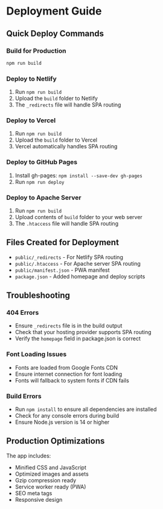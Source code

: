 # Deployment Guide

## Quick Deploy Commands

### Build for Production
```bash
npm run build
```

### Deploy to Netlify
1. Run `npm run build`
2. Upload the `build` folder to Netlify
3. The `_redirects` file will handle SPA routing

### Deploy to Vercel
1. Run `npm run build`
2. Upload the `build` folder to Vercel
3. Vercel automatically handles SPA routing

### Deploy to GitHub Pages
1. Install gh-pages: `npm install --save-dev gh-pages`
2. Run `npm run deploy`

### Deploy to Apache Server
1. Run `npm run build`
2. Upload contents of `build` folder to your web server
3. The `.htaccess` file will handle SPA routing

## Files Created for Deployment

- `public/_redirects` - For Netlify SPA routing
- `public/.htaccess` - For Apache server SPA routing
- `public/manifest.json` - PWA manifest
- `package.json` - Added homepage and deploy scripts

## Troubleshooting

### 404 Errors
- Ensure `_redirects` file is in the build output
- Check that your hosting provider supports SPA routing
- Verify the `homepage` field in package.json is correct

### Font Loading Issues
- Fonts are loaded from Google Fonts CDN
- Ensure internet connection for font loading
- Fonts will fallback to system fonts if CDN fails

### Build Errors
- Run `npm install` to ensure all dependencies are installed
- Check for any console errors during build
- Ensure Node.js version is 14 or higher

## Production Optimizations

The app includes:
- Minified CSS and JavaScript
- Optimized images and assets
- Gzip compression ready
- Service worker ready (PWA)
- SEO meta tags
- Responsive design